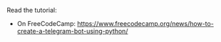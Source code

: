 Read the tutorial:

- On FreeCodeCamp: https://www.freecodecamp.org/news/how-to-create-a-telegram-bot-using-python/
